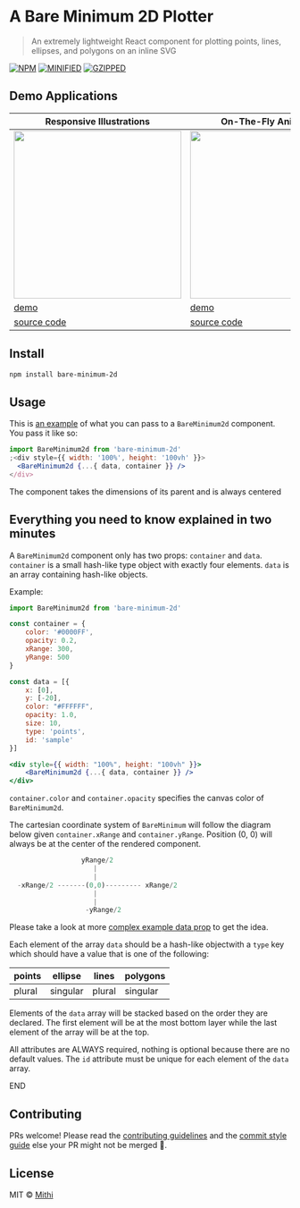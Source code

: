# A Bare Minimum 2D Plotter

> An extremely lightweight React component for plotting points, lines, ellipses, and polygons on an inline SVG

[![NPM](https://img.shields.io/npm/v/bare-minimum-2d.svg)](https://www.npmjs.com/package/bare-minimum-2d)
[![MINIFIED](https://img.shields.io/bundlephobia/min/bare-minimum-2d@0.2.0?color=%2300BCD4&label=minified)](https://bundlephobia.com/result?p=bare-minimum-2d@0.2.0)
[![GZIPPED](https://img.shields.io/bundlephobia/minzip/bare-minimum-2d@0.2.0?color=%2300BCD4&label=minified%20%2B%20gzipped)](https://bundlephobia.com/result?p=bare-minimum-2d@0.2.0)

## Demo Applications

| Responsive Illustrations                                                            | On-The-Fly Animations                                                               | Interactive Applications                                                            |
| ----------------------------------------------------------------------------------- | ----------------------------------------------------------------------------------- | ----------------------------------------------------------------------------------- |
| [<img src="./example/src/demo1/demo.svg" height="300px" width="300px">][demo_link1] | [<img src="./example/src/demo2/demo.svg" height="300px" width="300px">][demo_link2] | [<img src="./example/src/demo3/demo.svg" height="300px" width="300px">][demo_link3] |
| [demo][demo_link1]                                                                  | [demo][demo_link2]                                                                  | [demo][demo_link3]                                                                  |
| [source code][source_link1]                                                         | [source code][source_link2]                                                         | [source code][source_link3]                                                         |

[demo_link1]: https://bare-minimum-2d.netlify.app/demo1
[demo_link2]: https://bare-minimum-2d.netlify.app/demo2
[demo_link3]: https://bare-minimum-2d.netlify.app/demo3
[source_link1]: https://github.com/mithi/bare-minimum-2d/blob/master/example/src/demo1/demo.js
[source_link2]: https://github.com/mithi/bare-minimum-2d/blob/master/example/src/demo2/demo.js
[source_link3]: https://github.com/mithi/bare-minimum-2d/blob/master/example/src/demo3/demo.js

## Install

```bash
npm install bare-minimum-2d
```

## Usage

This is [an example](./example/src/demo1/demoProps.js) of what you can pass to a `BareMinimum2d` component.
You pass it like so:

```jsx
import BareMinimum2d from 'bare-minimum-2d'
;<div style={{ width: '100%', height: '100vh' }}>
  <BareMinimum2d {...{ data, container }} />
</div>
```

The component takes the dimensions of its parent and is always centered

## Everything you need to know explained in two minutes

A `BareMinimum2d` component only has two props: `container` and `data`.
`container` is a small hash-like type object with exactly four elements. `data` is an array containing hash-like objects.

Example:

```jsx
import BareMinimum2d from 'bare-minimum-2d'

const container = {
    color: '#0000FF',
    opacity: 0.2,
    xRange: 300,
    yRange: 500
}

const data = [{
    x: [0],
    y: [-20],
    color: "#FFFFFF",
    opacity: 1.0,
    size: 10,
    type: 'points',
    id: 'sample'
}]

<div style={{ width: "100%", height: "100vh" }}>
    <BareMinimum2d {...{ data, container }} />
</div>
```

`container.color` and `container.opacity` specifies the canvas color of `BareMinimum2d`.

The cartesian coordinate system of `BareMinimum` will follow the
diagram below given `container.xRange` and `container.yRange`.
Position (0, 0) will always be at the center of the rendered component.

```js
                  yRange/2
                     |
                     |
  -xRange/2 -------(0,0)--------- xRange/2
                     |
                     |
                   -yRange/2
```

Please take a look at more [complex example data prop](./example/src/demo1/demoProps.js) to get the idea.

Each element of the array `data` should be a hash-like objectwith a `type` key which should have a value that is one of
the following:

| points | ellipse  | lines  | polygons |
| ------ | -------- | ------ | -------- |
| plural | singular | plural | singular |

Elements of the `data` array will be stacked based on the order they are declared.
The first element will be at the most bottom layer while the last element of the array will be at the top.

All attributes are ALWAYS required, nothing is optional because there are no default values. The `id` attribute must be unique for each element of the `data` array.

END

## Contributing

PRs welcome! Please read the [contributing guidelines](https://github.com/mithi/hexapod/blob/master/CONTRIBUTING.md) and the [commit style guide](https://github.com/mithi/hexapod/wiki/A-Commit-Style-Guide) else your PR might not be merged 🙁.

## License

MIT © [Mithi](https://github.com/mithi)
